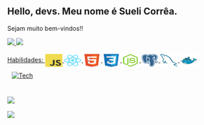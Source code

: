 ## Hello, devs. Meu nome é Sueli Corrêa. 
Sejam muito bem-vindos!!

 <div>
  <a href="https://github.com/sucorrea">
  <img height="180em" src="https://github-readme-stats.vercel.app/api?username=sucorrea&show_icons=true&theme=tokyonight&include_all_commits=true&count_private=true"/>
  <img height="180em" src="https://github-readme-stats.vercel.app/api/top-langs/?username=sucorrea&layout=compact&langs_count=10&theme=tokyonight"/>
</div>
<div style="display: inline_block"><br>
  Habilidades:
  <img align="center" alt="sucorrea-JS" height="30" width="40" src="https://github.com/devicons/devicon/blob/master/icons/javascript/javascript-original.svg">
  <img align="center" alt="sucorrea-react" height="30" width="40" src="https://raw.githubusercontent.com/devicons/devicon/master/icons/react/react-original.svg">
  
  <img align="center" alt="sucorrea-html" height="30" width="40" src="https://raw.githubusercontent.com/devicons/devicon/master/icons/html5/html5-original.svg">
  <img align="center" alt="sucorrea-css" height="30" width="40" src="https://raw.githubusercontent.com/devicons/devicon/master/icons/css3/css3-original.svg">
  <img align="center" alt="sucorrea-nodejs" height="30" width="40" src="https://raw.githubusercontent.com/devicons/devicon/master/icons/nodejs/nodejs-plain.svg">
  <img align="center" alt="sucorrea-postgresql" height="30" width="40" src="https://raw.githubusercontent.com/devicons/devicon/master/icons/postgresql/postgresql-plain.svg">
  <img align="center" alt="sucorrea-mysql" height="30" width="40" src="https://raw.githubusercontent.com/devicons/devicon/master/icons/mysql/mysql-original.svg">
  <img align="center" alt="sucorrea-docker" height="30" width="40" src="https://raw.githubusercontent.com/devicons/devicon/master/icons/docker/docker-original.svg">
    <div style="padding: 10px">
    <img align="center" alt="Tech" src="https://media.giphy.com/media/L1R1tvI9svkIWwpVYr/giphy.gif">
</div>
</div>
  
  ##
 
<div>
  <a href="https://www.linkedin.com/in/sueli-corr%C3%AAa-de-oliveira-b5806225/" target="_blank"><img src="https://img.shields.io/badge/-LinkedIn-%230077B5?style=for-the-badge&logo=linkedin&logoColor=white" target="_blank"></a> 

  <a href = "mailto:oliver.sueli@gmail.com"><img src="https://img.shields.io/badge/-Gmail-%23333?style=for-the-badge&logo=gmail&logoColor=white" target="_blank"></a>
 


</div>
 

